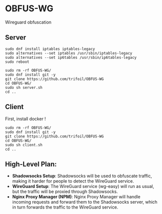 # OBFUS-WG
 Wireguard obfuscation


## Server

```
sudo dnf install iptables iptables-legacy
sudo alternatives --set iptables /usr/sbin/iptables-legacy
sudo alternatives --set ip6tables /usr/sbin/ip6tables-legacy
sudo reboot
```

```
sudo rm -rf OBFUS-WG/
sudo dnf install git -y
git clone https://github.com/trifoil/OBFUS-WG
cd OBFUS-WG/
sudo sh server.sh
cd ..
```

## Client


First, install docker !


```
sudo rm -rf OBFUS-WG/
sudo dnf install git -y
git clone https://github.com/trifoil/OBFUS-WG
cd OBFUS-WG/
sudo sh client.sh
cd ..
```


## High-Level Plan:

* **Shadowsocks Setup**: Shadowsocks will be used to obfuscate traffic, making it harder for people to detect the WireGuard service.
* **WireGuard Setup**: The WireGuard service (wg-easy) will run as usual, but the traffic will be proxied through Shadowsocks.
* **Nginx Proxy Manager (NPM)**: Nginx Proxy Manager will handle incoming requests and forward them to the Shadowsocks server, which in turn forwards the traffic to the WireGuard service.